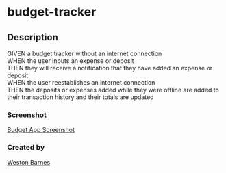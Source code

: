 # budget-tracker

## Description
GIVEN a budget tracker without an internet connection  
WHEN the user inputs an expense or deposit  
THEN they will receive a notification that they have added an expense or deposit  
WHEN the user reestablishes an internet connection  
THEN the deposits or expenses added while they were offline are added to their transaction history and their totals are updated  

### Screenshot
[Budget App Screenshot](./assets//budget_screenshot.png)

### Created by
[Weston Barnes](https://www.github.com/bkwes)